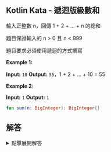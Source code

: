 ## Kotlin Kata - 遞迴版級數和

輸入正整數 n，回傳 1 + 2 + ... + n 的總和

題目保證輸入的 n > 0 且 n < 999 

題目要求必須使用遞迴的方式撰寫

**Example 1:**

**Input:** `10`
**Output:** `55`，1 + 2 + ... + 10 = 55

**Example 2:**

**Input:** `1`
**Output:** `1`


```kotlin
fun sum(n: BigInteger): BigInteger{}
```

## 解答

<details>
  <summary>點擊展開解答</summary>

利用 BigInteger 的操作

我們可以用下面的方式遞迴

```kotlin
fun sum(number: BigInteger): BigInteger {  
    return when (number) {  
        BigInteger.ONE -> BigInteger.ONE
	else -> sum(number - BigInteger.ONE) + number  
    }  
}
```

這個遞迴的寫法，導致數字很大時，比方說 n=999_999_999

f(999_999_999) 呼叫了 f(999_999_998)

f(999_999_998) 呼叫了 f(999_999_997) ⋯⋯

依此類推，會需要呼叫很多的函數

如果我們希望可以減少記憶體使用量

可以調整為 [Kotlin Kata 尾遞迴版級數和](tail-recursive-sum-of-series.md)
  
</details>
